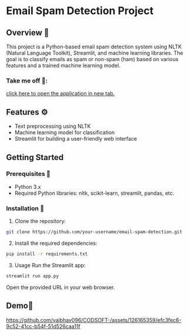 # Email Spam Detection Project

## Overview 🧐

This project is a Python-based email spam detection system using NLTK (Natural Language Toolkit), Streamlit, and machine learning libraries. The goal is to classify emails as spam or non-spam (ham) based on various features and a trained machine learning model.

### Take me off 🚀:

[click here to open the application in new tab.](https://spam-detecion.onrender.com)

## Features ⚙️

- Text preprocessing using NLTK
- Machine learning model for classification
- Streamlit for building a user-friendly web interface

## Getting Started

### Prerequisites 📃

- Python 3.x
- Required Python libraries: nltk, scikit-learn, streamlit, pandas, etc.

### Installation 🔩

1. Clone the repository:

```bash
git clone https://github.com/your-username/email-spam-detection.git
```
   
2. Install the required dependencies:

```bash
pip install -r requirements.txt
```

3. Usage
Run the Streamlit app:
```bash
streamlit run app.py
```

Open the provided URL in your web browser.

## Demo🎥

https://github.com/vaibhav096/CODSOFT-/assets/126165359/efc3fec6-9c52-41cc-b54f-51d526caa11f

